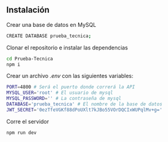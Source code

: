 ## Instalación
Crear una base de datos en MySQL
```sh
CREATE DATABASE prueba_tecnica;
```
Clonar el repositorio e instalar las dependencias
```sh
cd Prueba-Tecnica
npm i
```
Crear un archivo *.env* con las siguientes variables:
```sh
PORT=4800 # Será el puerto donde correrá la API
MYSQL_USER='root' # El usuario de mysql
MYSQL_PASSWORD='' # La contraseña de mysql
DATABASE='prueba_tecnica' # El nombre de la base de datos
JWT_SECRET='0ezTfeVGKf88dPoUXlt7kJBo55VOrDQCIxWUPqlMv+g='
```
Corre el servidor
```sh
npm run dev
```